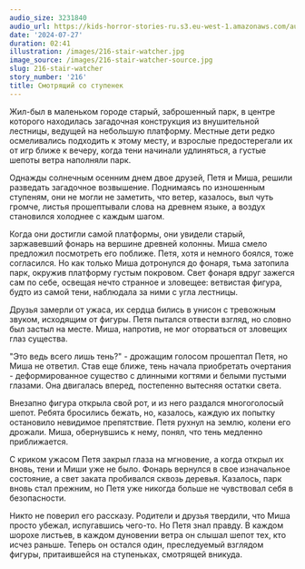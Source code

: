 ```yaml
---
audio_size: 3231840
audio_url: https://kids-horror-stories-ru.s3.eu-west-1.amazonaws.com/audio/216-stair-watcher.mp3
date: '2024-07-27'
duration: 02:41
illustration: /images/216-stair-watcher.jpg
image_source: /images/216-stair-watcher-source.jpg
slug: 216-stair-watcher
story_number: '216'
title: Смотрящий со ступенек
---
```


Жил-был в маленьком городе старый, заброшенный парк, в центре которого находилась загадочная конструкция из внушительной лестницы, ведущей на небольшую платформу. Местные дети редко осмеливались подходить к этому месту, и взрослые предостерегали их от игр ближе к вечеру, когда тени начинали удлиняться, а густые шепоты ветра наполняли парк. 

Однажды солнечным осенним днем двое друзей, Петя и Миша, решили разведать загадочное возвышение. Поднимаясь по изношенным ступеням, они не могли не заметить, что ветер, казалось, выл чуть громче, листья прошептывали слова на древнем языке, а воздух становился холоднее с каждым шагом.

Когда они достигли самой платформы, они увидели старый, заржавевший фонарь на вершине древней колонны. Миша смело предложил посмотреть его поближе. Петя, хотя и немного боялся, тоже согласился. Но как только Миша дотронулся до фонаря, тьма затопила парк, окружив платформу густым покровом. Свет фонаря вдруг зажегся сам по себе, освещая нечто странное и зловещее: ветвистая фигура, будто из самой тени, наблюдала за ними с угла лестницы. 

Друзья замерли от ужаса, их сердца бились в унисон с тревожным звуком, исходящим от фигуры. Петя пытался отвести взгляд, но словно был застыл на месте. Миша, напротив, не мог оторваться от зловещих глаз существа.

"Это ведь всего лишь тень?" - дрожащим голосом прошептал Петя, но Миша не ответил. Став еще ближе, тень начала приобретать очертания - деформированное существо с длинными когтями и белыми пустыми глазами. Она двигалась вперед, постепенно вытесняя остатки света.

Внезапно фигура открыла свой рот, и из него раздался многоголосый шепот. Ребята бросились бежать, но, казалось, каждую их попытку остановило невидимое препятствие. Петя рухнул на землю, колени его дрожали. Миша, обернувшись к нему, понял, что тень медленно приближается.

С криком ужасом Петя закрыл глаза на мгновение, а когда открыл их вновь, тени и Миши уже не было. Фонарь вернулся в свое изначальное состояние, а свет заката пробивался сквозь деревья. Казалось, парк вновь стал прежним, но Петя уже никогда больше не чувствовал себя в безопасности.

Никто не поверил его рассказу. Родители и друзья твердили, что Миша просто убежал, испугавшись чего-то. Но Петя знал правду. В каждом шорохе листьев, в каждом дуновении ветра он слышал шепот тех, кто исчез раньше. Теперь он остался один, преследуемый взглядом фигуры, притаившейся на ступеньках, смотрящей вникуда.